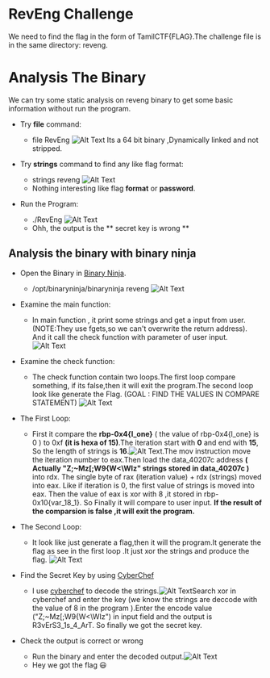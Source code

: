 # RevEng Challenge
We need to find the flag in the form of TamilCTF{FLAG}.The challenge file is in the same directory: reveng. 

# Analysis The Binary

We can try some static analysis on reveng binary to get some basic information without run the program.

- Try **file** command:
  - file RevEng
![Alt Text](img/file.png)
Its a 64 bit binary ,Dynamically linked and not stripped.

- Try **strings** command to find any like flag format:

  - strings reveng
![Alt Text](img/strings.png)
  - Nothing interesting like flag **format** or **password**.

- Run the Program:
  - ./RevEng
  ![Alt Text](img/run_bin.png)
  - Ohh, the output is the ** secret key is wrong **

## Analysis the binary with binary ninja
- Open the Binary in [Binary Ninja](https://binary.ninja/demo/).
  - /opt/binaryninja/binaryninja reveng
![Alt Text](img/binaryopen.png)

- Examine the main function:

  - In main function , it print some strings and get a input from user. (NOTE:They use fgets,so we can't overwrite the return address).
And it call the check function with parameter of user input.
![Alt Text](img/main.png)

- Examine the check function:

  - The check function contain two loops.The first loop compare something, if its false,then it will exit the program.The second loop look like generate the Flag.
(GOAL : FIND THE VALUES IN COMPARE STATEMENT)
![Alt Text](img/check.png)
- The First Loop:
  - First it compare the **rbp-0x4{l_one}** ( the value of rbp-0x4{l_one} is 0 ) to 0xf **(it is hexa of 15)**.The iteration start with **0** and end with **15**, So the length of strings is **16**.![Alt Text](img/first_loop.png).The mov instruction move the iteration number to eax.Then load the data_40207c address **( Actually "Z;~Mz[;W9{W<\WIz\" strings stored in data_40207c )** into rdx. The single byte of rax (iteration value) + rdx (strings) moved into eax. Like if iteration is 0, the first value of strings is moved into eax. Then the value of eax is xor with 8 ,it stored in rbp-0x10{var_18_1}. So Finally it will compare to user input. **If the result of the comparsion is false ,it will exit the program.**

- The Second Loop:
  - It look like just generate a flag,then it will the program.It generate the flag as see in the first loop .It just xor the strings and produce the flag.
![Alt Text](img/second_loop.png)

- Find the Secret Key by using [CyberChef](http://icyberchef.com/)
  - I use [cyberchef](http://icyberchef.com) to decode the strings.![Alt Text](img/decode.png)Search xor in cyberchef and enter the key (we know the strings are deccode with the value of 8 in the program ).Enter the encode value ("Z;~Mz[;W9{W<\WIz\") in input field and the output is R3vErS3_1s_4_ArT. So finally we got the secret key.

- Check the output is correct or wrong 
  - Run the binary and enter the decoded output.![Alt Text](img/flag.png) 
  - Hey we got the flag :smiley:
	

 
